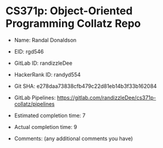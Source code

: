 # CS371p: Object-Oriented Programming Collatz Repo

* Name: Randal Donaldson

* EID: rgd546

* GitLab ID: randizzleDee

* HackerRank ID: randyd554

* Git SHA: e278daa73838cfb479c22d81eb14b3f33b162084

* GitLab Pipelines: https://gitlab.com/randizzleDee/cs371p-collatz/pipelines

* Estimated completion time: 7

* Actual completion time: 9

* Comments: (any additional comments you have)

